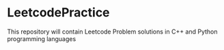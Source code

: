 # LeetcodePractice
This repository will contain Leetcode Problem solutions in C++ and Python programming languages
